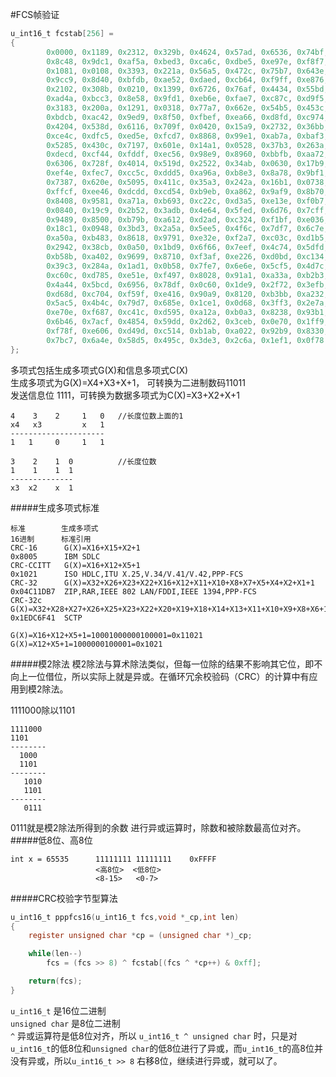 #FCS帧验证
```c
u_int16_t fcstab[256] =
{
        0x0000, 0x1189, 0x2312, 0x329b, 0x4624, 0x57ad, 0x6536, 0x74bf,
        0x8c48, 0x9dc1, 0xaf5a, 0xbed3, 0xca6c, 0xdbe5, 0xe97e, 0xf8f7,
        0x1081, 0x0108, 0x3393, 0x221a, 0x56a5, 0x472c, 0x75b7, 0x643e,
        0x9cc9, 0x8d40, 0xbfdb, 0xae52, 0xdaed, 0xcb64, 0xf9ff, 0xe876,
        0x2102, 0x308b, 0x0210, 0x1399, 0x6726, 0x76af, 0x4434, 0x55bd,
        0xad4a, 0xbcc3, 0x8e58, 0x9fd1, 0xeb6e, 0xfae7, 0xc87c, 0xd9f5,
        0x3183, 0x200a, 0x1291, 0x0318, 0x77a7, 0x662e, 0x54b5, 0x453c,
        0xbdcb, 0xac42, 0x9ed9, 0x8f50, 0xfbef, 0xea66, 0xd8fd, 0xc974,
        0x4204, 0x538d, 0x6116, 0x709f, 0x0420, 0x15a9, 0x2732, 0x36bb,
        0xce4c, 0xdfc5, 0xed5e, 0xfcd7, 0x8868, 0x99e1, 0xab7a, 0xbaf3,
        0x5285, 0x430c, 0x7197, 0x601e, 0x14a1, 0x0528, 0x37b3, 0x263a,
        0xdecd, 0xcf44, 0xfddf, 0xec56, 0x98e9, 0x8960, 0xbbfb, 0xaa72,
        0x6306, 0x728f, 0x4014, 0x519d, 0x2522, 0x34ab, 0x0630, 0x17b9,
        0xef4e, 0xfec7, 0xcc5c, 0xddd5, 0xa96a, 0xb8e3, 0x8a78, 0x9bf1,
        0x7387, 0x620e, 0x5095, 0x411c, 0x35a3, 0x242a, 0x16b1, 0x0738,
        0xffcf, 0xee46, 0xdcdd, 0xcd54, 0xb9eb, 0xa862, 0x9af9, 0x8b70,
        0x8408, 0x9581, 0xa71a, 0xb693, 0xc22c, 0xd3a5, 0xe13e, 0xf0b7,
        0x0840, 0x19c9, 0x2b52, 0x3adb, 0x4e64, 0x5fed, 0x6d76, 0x7cff,
        0x9489, 0x8500, 0xb79b, 0xa612, 0xd2ad, 0xc324, 0xf1bf, 0xe036,
        0x18c1, 0x0948, 0x3bd3, 0x2a5a, 0x5ee5, 0x4f6c, 0x7df7, 0x6c7e,
        0xa50a, 0xb483, 0x8618, 0x9791, 0xe32e, 0xf2a7, 0xc03c, 0xd1b5,
        0x2942, 0x38cb, 0x0a50, 0x1bd9, 0x6f66, 0x7eef, 0x4c74, 0x5dfd,
        0xb58b, 0xa402, 0x9699, 0x8710, 0xf3af, 0xe226, 0xd0bd, 0xc134,
        0x39c3, 0x284a, 0x1ad1, 0x0b58, 0x7fe7, 0x6e6e, 0x5cf5, 0x4d7c,
        0xc60c, 0xd785, 0xe51e, 0xf497, 0x8028, 0x91a1, 0xa33a, 0xb2b3,
        0x4a44, 0x5bcd, 0x6956, 0x78df, 0x0c60, 0x1de9, 0x2f72, 0x3efb,
        0xd68d, 0xc704, 0xf59f, 0xe416, 0x90a9, 0x8120, 0xb3bb, 0xa232,
        0x5ac5, 0x4b4c, 0x79d7, 0x685e, 0x1ce1, 0x0d68, 0x3ff3, 0x2e7a,
        0xe70e, 0xf687, 0xc41c, 0xd595, 0xa12a, 0xb0a3, 0x8238, 0x93b1,
        0x6b46, 0x7acf, 0x4854, 0x59dd, 0x2d62, 0x3ceb, 0x0e70, 0x1ff9,
        0xf78f, 0xe606, 0xd49d, 0xc514, 0xb1ab, 0xa022, 0x92b9, 0x8330,
        0x7bc7, 0x6a4e, 0x58d5, 0x495c, 0x3de3, 0x2c6a, 0x1ef1, 0x0f78
};
```
多项式包括生成多项式G(X)和信息多项式C(X)                
生成多项式为G(X)=X4+X3+X+1， 可转换为二进制数码11011          
发送信息位 1111，可转换为数据多项式为C(X)=X3+X2+X+1           
```text
4    3    2     1   0 	//长度位数上面的1
x4   x3         x   1
---------------------
1   1     0     1   1
```
```text
3    2    1  0 			//长度位数
1    1    1  1
--------------
x3  x2    x  1
```
#####生成多项式标准
```text
标准        生成多项式                                                                  16进制      标准引用
CRC-16      G(X)=X16+X15+X2+1                                                           0x8005      IBM SDLC
CRC-CCITT   G(X)=X16+X12+X5+1                                                           0x1021      ISO HDLC,ITU X.25,V.34/V.41/V.42,PPP-FCS
CRC-32      G(X)=X32+X26+X23+X22+X16+X12+X11+X10+X8+X7+X5+X4+X2+X1+1                    0x04C11DB7  ZIP,RAR,IEEE 802 LAN/FDDI,IEEE 1394,PPP-FCS
CRC-32c     G(X)=X32+X28+X27+X26+X25+X23+X22+X20+X19+X18+X14+X13+X11+X10+X9+X8+X6+1     0x1EDC6F41  SCTP
```
```text
G(X)=X16+X12+X5+1=10001000000100001=0x11021
G(X)=X12+X5+1=1000000100001=0x1021
```
#####模2除法
模2除法与算术除法类似，但每一位除的结果不影响其它位，即不向上一位借位，所以实际上就是异或。在循环冗余校验码（CRC）的计算中有应用到模2除法。

1111000除以1101
```text
1111000
1101
--------
  1000
  1101
--------
   1010
   1101
--------
   0111
```
0111就是模2除法所得到的余数  进行异或运算时，除数和被除数最高位对齐。
#####低8位、高8位
```text
int x = 65535      11111111 11111111    0xFFFF
                   <高8位>  <低8位>
                   <8-15>   <0-7>
```
#####CRC校验字节型算法

```c
u_int16_t pppfcs16(u_int16_t fcs,void *_cp,int len)
{
	register unsigned char *cp = (unsigned char *)_cp;

	while(len--)
		fcs = (fcs >> 8) ^ fcstab[(fcs ^ *cp++) & 0xff];

	return(fcs);
}
```
`u_int16_t` 是16位二进制             
`unsigned char` 是8位二进制                  
`^` 异或运算符是低8位对齐，所以 `u_int16_t ^ unsigned char` 时，只是对`u_int16_t`的低8位和`unsigned char`的低8位进行了异或，而`u_int16_t`的高8位并没有异或，所以`u_int16_t >> 8` 右移8位，继续进行异或，就可以了。
